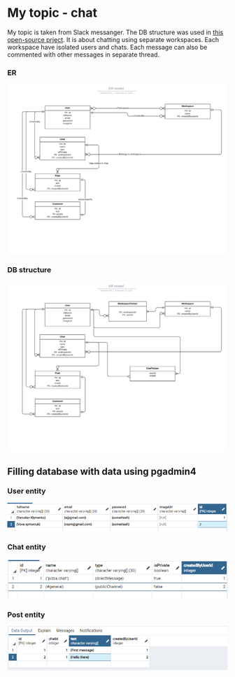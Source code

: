 # My topic - chat

My topic is taken from Slack messanger. The DB structure was used in [this open-source prject](https://github.com/yklym/bsa-2020-chatito).
It is about chatting using separate workspaces. Each workspace have isolated users and chats. Each message can also be commented
with other messages in separate thread.


### ER
![](https://github.com/yklym/kpi-databases/blob/master/lab1_ER.png)

### DB structure
![](https://github.com/yklym/kpi-databases/blob/master/lab1_DB_structure.png)

## Filling database with data using pgadmin4

### User entity
![](https://github.com/yklym/kpi-databases/blob/master/user.png)

### Chat entity 
![](https://github.com/yklym/kpi-databases/blob/master/chat.png)

### Post entity
![](https://github.com/yklym/kpi-databases/blob/master/post.png)
